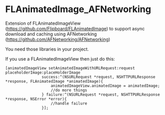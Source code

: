 FLAnimatedImage_AFNetworking
============================

Extension of FLAnimatedImageView (https://github.com/Flipboard/FLAnimatedImage) to support async download and caching using AFNetworking (https://github.com/AFNetworking/AFNetworking)

You need those libraries in your project.

If you use a FLAnimatedImageView then just do this:

    [animatedImageView setAnimatedImageWithURLRequest:request placeholderImage:placeHolderImage 
                    success:^(NSURLRequest *request, NSHTTPURLResponse *response, FLAnimatedImage *animatedImage){
                        animatedImageView.animatedImage = animatedImage;
    					//do more things
                    } failure:^(NSURLRequest *request, NSHTTPURLResponse *response, NSError *error){
                        //handle failure
                    }];